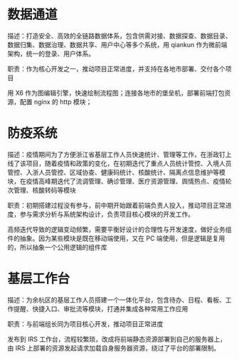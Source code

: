 # 数据通道

描述：打造安全、高效的全链路数据体系，包含供需对接、数据探查、数据目录、数据归集、数据治理、数据共享、用户中心等多个系统，用 qiankun 作为微前端架构，统一的登录、用户体系。

职责：作为核心开发之一，推动项目正常进度，并支持在各地市部署、交付各个项目

用 X6 作为图编辑引擎，快速绘制流程图；连接各地市的堡垒机，部署前端打包资源，配置 nginx 的 http 模块；

# 防疫系统

描述：疫情期间为了方便浙江省基层工作人员快速统计、管理等工作，在浙政钉上线了该项目，随着疫情和政策的变化，在初期迭代了重点人员统计管控、入境人员管控、入浙人员管控、区域协查、健康码统计、核酸统计、隔离点信息维护等模块，在疫情高峰期迭代了流调管理、确诊管理、医疗资源管理、舆情热点、疫情轮次管理、核酸转码等模块

职责：初期搭建过程没有参与，前中期开始跟着前端负责人投入，推动项目正常进度，参与需求分析与系统架构设计，负责项目核心模块的开发工作。

高频迭代导致的逻辑变动频繁，需要平衡好设计的合理性与开发速度，做好业务组件的抽象。因为某些模块是既在移动端使用，又在 PC 端使用，但是逻辑是复用的，所以抽象一个公用逻辑的组件库

# 基层工作台

描述：为余杭区的基层工作人员搭建一个一体化平台，包含待办、日程、看板、工作提醒、快捷入口、审批流等模块，打通并集成各种常用工作应用

职责：与前端组长同为项目核心开发，推动项目正常进度

发布到 IRS 工作台，流程较繁琐，改成将前端静态资源部署到自己的服务器上，由 IRS 上部署的资源发起请求加载自身服务器资源，绕过了平台的部署限制。
